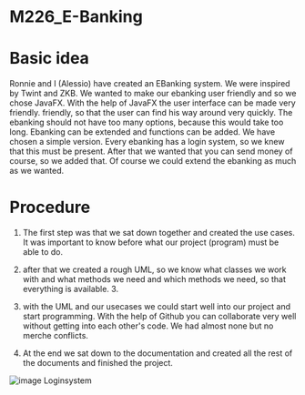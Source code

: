 # M226_E-Banking
 
# Basic idea
 Ronnie and I (Alessio) have created an EBanking system. We were inspired by Twint 
 and ZKB.
 We wanted to make our ebanking user friendly and so we chose JavaFX. With the help of JavaFX the user interface can be made very friendly. 
 friendly, so that the user can find his way around very quickly. The ebanking should not have too many options, because this would take too long. 
 Ebanking can be extended and functions can be added. We have chosen a simple version. 
 Every ebanking has a login system, so we knew that this must be present. After that we wanted that you can send money of course, 
 so we added that. Of course we could extend the ebanking as much as we wanted.
 
 # Procedure
 1.   The first step was that we sat down together and created the use cases.
    It was important to know before what our project (program) must be able to do.
    
 2. after that we created a rough UML, so we know what classes we work with and what methods we need 
    and which methods we need, so that everything is available. 3.
       
 3. with the UML and our usecases we could start well into our project and start programming.
    With the help of Github you can collaborate very well without getting into each other's code.
    We had almost none but no merche conflicts.
    
 4. At the end we sat down to the documentation and created all the rest of the documents and finished the project. 


![image](https://user-images.githubusercontent.com/69907003/140660220-67ee177a-731f-496a-81dc-e21d781f170e.png)
Loginsystem
